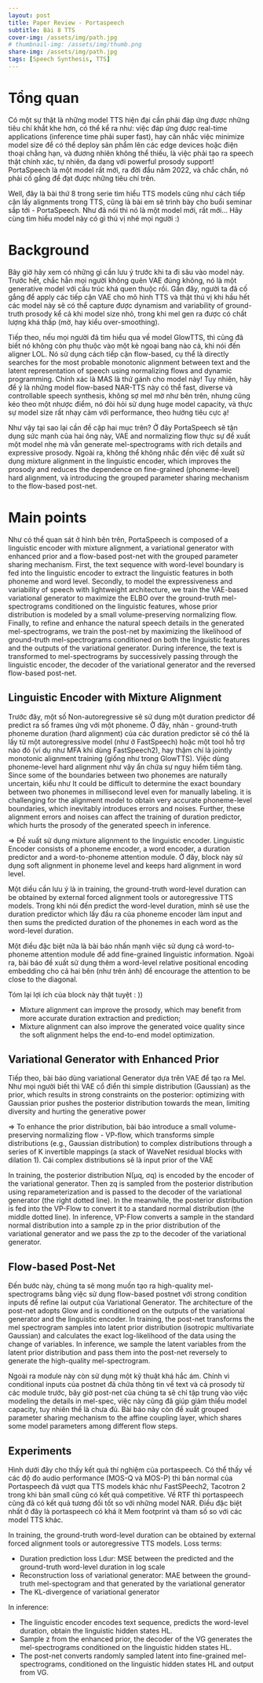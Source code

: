 ```yaml
---
layout: post
title: Paper Review - Portaspeech
subtitle: Bài 8 TTS
cover-img: /assets/img/path.jpg
# thumbnail-img: /assets/img/thumb.png
share-img: /assets/img/path.jpg
tags: [Speech Synthesis, TTS]
---
```


# Tổng quan

Có một sự thật là những model TTS hiện đại cần phải đáp ứng được những tiêu chí khắt khe hơn, có thể kể ra như: việc đáp ứng được real-time applications (inference time phải super fast), hay cân nhắc việc minimize model size để có thể deploy sản phẩm lên các edge devices hoặc điện thoại chẳng hạn, và đương nhiên không thể thiếu, là việc phải tạo ra speech thật chính xác, tự nhiên, đa dạng với powerful prosody support! PortaSpeech là một model rất mới, ra đời đầu năm 2022, và chắc chắn, nó phải cố gắng để đạt được những tiêu chí trên. 

Well, đây là bài thứ 8 trong serie tìm hiểu TTS models cũng như cách tiếp cận lấy alignments trong TTS, cũng là bài em sẽ trình bày cho buổi seminar sắp tới - PortaSpeech. Như đã nói thì nó là một model mới, rất mới… Hãy cùng tìm hiểu model này có gì thú vị nhé mọi người :)

# Background

Bây giờ hãy xem có những gì cần lưu ý trước khi ta đi sâu vào model này. Trước hết, chắc hẳn mọi người không quên VAE đúng không, nó là một generative model với cấu trúc khá quen thuộc rồi. Gần đây, người ta đã cố gắng để apply các tiếp cận VAE cho mô hình TTS và thật thú vị khi hầu hết các model này sẽ có thể capture được dynamism and variability of ground-truth prosody kể cả khi model size nhỏ, trong khi mel gen ra được có chất lượng khá thấp (mờ, hay kiểu over-smoothing).

Tiếp theo, nếu mọi người đã tìm hiểu qua về model GlowTTS, thì cũng đã biết nó không còn phụ thuộc vào một kẻ ngoại bang nào cả, khi nói đến aligner LOL. Nó sử dụng cách tiếp cận flow-based, cụ thể là directly searches for the most probable monotonic alignment between text and the latent representation of speech using normalizing flows and dynamic programming. Chính xác là MAS là thứ gánh cho model này! Tuy nhiên, hãy để ý là những model flow-based NAR-TTS này có thể fast, diverse và controllable speech synthesis, không sợ mel mờ như bên trên, nhưng cũng kéo theo một nhược điểm, nó đòi hỏi sử dụng huge model capacity, và thực sự model size rất nhạy cảm với performance, theo hướng tiêu cực ạ!

Như vậy tại sao lại cần đề cập hai mục trên? Ở đây PortaSpeech sẽ tận dụng sức mạnh của hai ông này, VAE and normalizing flow thực sự đề xuất một model nhẹ mà vẫn generate mel-spectrograms with rich details and expressive prosody. Ngoài ra, không thể không nhắc đến việc đề xuất sử dụng mixture alignment in the linguistic encoder, which improves the prosody and reduces the dependence on fine-grained (phoneme-level) hard alignment, và introducing the grouped parameter sharing mechanism to the flow-based post-net.



# Main points

Như có thể quan sát ở hình bên trên, PortaSpeech is composed of a linguistic encoder with mixture alignment, a variational generator with enhanced prior and a flow-based post-net with the grouped parameter sharing mechanism. First, the text sequence with word-level boundary is fed into the linguistic encoder to extract the linguistic features in both phoneme and word level. Secondly, to model the expressiveness and variability of speech with lightweight architecture, we train the VAE-based variational generator to maximize the ELBO over the ground-truth mel-spectrograms conditioned on the linguistic features, whose prior distribution is modeled by a small volume-preserving normalizing flow. Finally, to refine and enhance the natural speech details in the generated mel-spectrograms, we train the post-net by maximizing the likelihood of ground-truth mel-spectrograms conditioned on both the linguistic features and the outputs of the variational generator. During inference, the text is transformed to mel-spectrograms by successively passing through the linguistic encoder, the decoder of the variational generator and the reversed flow-based post-net.

## Linguistic Encoder with Mixture Alignment

Trước đây, một số Non-autoregressive sẽ sử dụng một duration predictor để predict ra số frames ứng với một phoneme. Ở đây, nhãn - ground-truth phoneme duration (hard alignment) của các duration predictor sẽ có thể là lấy từ một autoregressive model (như ở FastSpeech) hoặc một tool hỗ trợ nào đó (ví dụ như MFA khi dùng FastSpeech2), hay thậm chí là jointly monotonic alignment training (giống như trong GlowTTS). Việc dùng phoneme-level hard alignment như vậy ẩn chứa sự nguy hiểm tiềm tàng. Since some of the boundaries between two phonemes are naturally uncertain, kiểu như It could be difficult to determine the exact boundary between two phonemes in millisecond level even for manually labeling. it is challenging for the alignment model to obtain very accurate phoneme-level boundaries, which inevitably introduces errors and noises. Further, these alignment errors and noises can affect the training of duration predictor, which hurts the prosody of the generated speech in inference.

⇒ Đề xuất sử dụng mixture alignment to the linguistic encoder. Linguistic Encoder consists of a phoneme encoder, a word encoder, a duration predictor and a word-to-phoneme attention module. Ở đây, block này sử dụng soft alignment in phoneme level and keeps hard alignment in word level. 

Một diều cần lưu ý là in training, the ground-truth word-level duration can be obtained by external forced alignment tools or autoregressive TTS models. Trong khi nói đến predict the word-level duration, mình sẽ use the duration predictor which lấy đầu ra của phoneme encoder làm input and then sums the predicted duration of the phonemes in each word as the word-level duration.

Một điều đặc biệt nữa là bài báo nhấn mạnh việc sử dụng cả word-to-phoneme attention module để add fine-grained linguistic information. Ngoài ra, bài báo đề xuất sử dụng thêm a word-level relative positional encoding embedding cho cả hai bên (như trên ảnh) để encourage the attention to be close to the diagonal.

Tóm lại lợi ích của block này thật tuyệt : ))

- Mixture alignment can improve the prosody, which may benefit from more accurate duration extraction and prediction; 
- Mixture alignment can also improve the generated voice quality since the soft alignment helps the end-to-end model optimization.


## Variational Generator with Enhanced Prior

Tiếp theo, bài báo dùng variational Generator dựa trên VAE để tạo ra Mel. Như mọi người biết thì VAE cổ điển thì simple distribution (Gaussian) as the prior, which results in strong constraints on the posterior: optimizing with Gaussian prior pushes the posterior distribution towards the mean, limiting diversity and hurting the generative power

⇒ To enhance the prior distribution, bài báo introduce a small volume-preserving normalizing flow - VP-flow, which transforms simple distributions (e.g., Gaussian distribution) to complex distributions through a series of K invertible mappings (a stack of WaveNet residual blocks with dilation 
1). Cái complex distributions sẽ là input prior of the VAE

In training, the posterior distribution N(µq, σq) is encoded by the encoder of the variational generator. Then zq is sampled from the posterior distribution using reparameterization and is passed to the decoder of the variational generator (the right dotted line). In the meanwhile, the posterior distribution is fed into the VP-Flow to convert it to a standard normal distribution (the middle dotted line). In inference, VP-Flow converts a sample in the standard normal distribution into a sample zp in the prior distribution of the variational generator and we pass the zp to the decoder of the variational generator.

## Flow-based Post-Net

Đến bước này, chúng ta sẽ mong muốn tạo ra high-quality mel-spectrograms bằng việc sử dụng flow-based postnet với strong condition inputs để refine lai output của Variational Generator. The architecture of the post-net adopts Glow and is conditioned on the outputs of the variational generator and the linguistic encoder. In training, the post-net transforms the mel spectrogram samples into latent prior distribution (isotropic multivariate Gaussian) and calculates the exact log-likelihood of the data using the change of variables. In inference, we sample the latent variables from the latent prior distribution and pass them into the post-net reversely to generate the high-quality mel-spectrogram.

Ngoài ra module này còn sử dụng một kỹ thuật khá hắc ám. Chính vì conditional inputs của postnet đã chứa thông tin về text và cả prosody từ các module trước, bây giờ post-net của chúng ta sẽ chỉ tập trung vào việc modeling the details in mel-spec, việc này cũng đã giúp giảm thiểu model capacity, tuy nhiên thế là chưa đủ. Bài báo này còn đề xuất grouped parameter sharing mechanism to the affine coupling layer, which shares some model parameters among different flow steps. 


## Experiments

Hình dưới đây cho thấy kết quả thí nghiệm của portaspeech. Có thể thấy về các độ đo audio performance (MOS-Q và MOS-P) thì bản normal của Portaspeech đã vượt qua TTS models khác như FastSPeech2, Tacotron 2  trong khi bản small cũng có kết quả competitive. Về RTF thì portaspeech cũng đã có kết quả tương đối tốt so với những model NAR. Điều đặc biệt nhất ở đây là portaspeech có khá ít Mem footprint và tham số so với các model TTS khác. 

In training, the ground-truth word-level duration can be obtained by external forced alignment tools or autoregressive TTS models. Loss terms: 
- Duration prediction loss Ldur: MSE between the predicted and the ground-truth word-level duration in log scale
- Reconstruction loss of variational generator: MAE between the ground-truth mel-spectogram and that generated by the variational generator
- The KL-divergence of variational generator


In inference:
- The linguistic encoder encodes text sequence, predicts the word-level duration, obtain the linguistic hidden states HL.
- Sample z from the enhanced prior, the decoder of the VG generates the mel-spectrograms conditioned on the linguistic hidden states HL.
- The post-net converts randomly sampled latent into fine-grained mel-spectrograms, conditioned on the linguistic hidden states HL and output from VG.

